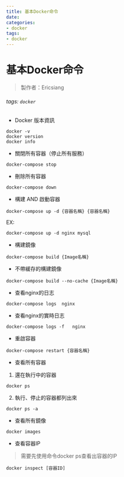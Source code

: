 ```yaml
---
title: 基本Docker命令
date:
categories:
- docker
tags:
- docker
---
```


# 基本Docker命令
>製作者：Ericsiang


###### tags: `docker`   


- Docker 版本資訊
```
docker -v
docker version
docker info
```

- 關閉所有容器（停止所有服務）
```
docker-compose stop
```
- 刪除所有容器
```
docker-compose down
```

- 構建 AND 啟動容器
```
docker-compose up -d {容器名稱} {容器名稱}
```
EX:
```
docker-compose up -d nginx mysql
```

- 構建鏡像
```
docker-compose build {Image名稱}
```
- 不帶緩存的構建鏡像
```
docker-compose build --no-cache {Image名稱}
```

- 查看nginx的日志
```
docker-compose logs  nginx   
```

- 查看nginx的實時日志
```
docker-compose logs -f   nginx
```

- 重啟容器
```
docker-compose restart {容器名稱}
```


- 查看所有容器

1. 還在執行中的容器
```
docker ps
```

2. 執行、停止的容器都列出來
```
docker ps -a 
```

- 查看所有鏡像
```
docker images
```

- 查看容器IP
>需要先使用命令docker ps查看出容器的IP
```
docker inspect [容器ID]
```
